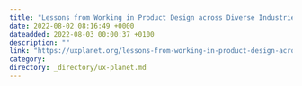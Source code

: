 ```yaml
---
title: "Lessons from Working in Product Design across Diverse Industries"
date: 2022-08-02 08:16:49 +0000
dateadded: 2022-08-03 00:00:37 +0100
description: ""
link: "https://uxplanet.org/lessons-from-working-in-product-design-across-diverse-industries-5a74c2c1dbf7?source=rss----819cc2aaeee0---4"
category:
directory: _directory/ux-planet.md
---
```

